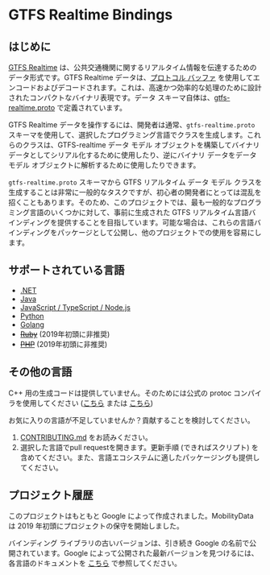 # GTFS Realtime Bindings

## はじめに

[GTFS Realtime](https://github.com/google/transit/tree/master/gtfs-realtime) は、公共交通機関に関するリアルタイム情報を伝達するためのデータ形式です。GTFS Realtime データは、[プロトコル バッファ](https://developers.google.com/protocol-buffers/) を使用してエンコードおよびデコードされます。これは、高速かつ効率的な処理のために設計されたコンパクトなバイナリ表現です。データ スキーマ自体は、[gtfs-realtime.proto](https://github.com/google/transit/blob/master/gtfs-realtime/proto/gtfs-realtime.proto) で定義されています。

GTFS Realtime データを操作するには、開発者は通常、`gtfs-realtime.proto` スキーマを使用して、選択したプログラミング言語でクラスを生成します。これらのクラスは、GTFS-realtime データ モデル オブジェクトを構築してバイナリ データとしてシリアル化するために使用したり、逆にバイナリ データをデータ モデル オブジェクトに解析するために使用したりできます。

`gtfs-realtime.proto` スキーマから GTFS リアルタイム データ モデル クラスを生成することは非常に一般的なタスクですが、初心者の開発者にとっては混乱を招くこともあります。そのため、このプロジェクトでは、最も一般的なプログラミング言語のいくつかに対して、事前に生成された GTFS リアルタイム言語バインディングを提供することを目指しています。可能な場合は、これらの言語バインディングをパッケージとして公開し、他のプロジェクトでの使用を容易にします。

## サポートされている言語

* [.NET](dotnet.md)
* [Java](java.md)
* [JavaScript / TypeScript / Node.js](nodejs.md)
* [Python](python.md)
* [Golang](golang.md)
* ~~[Ruby](ruby.md)~~ (2019年初頭に非推奨)
* ~~[PHP](php.md)~~ (2019年初頭に非推奨)

## その他の言語

C++ 用の生成コードは提供していません。そのためには公式の protoc コンパイラを使用してください ([こちら](https://developers.google.com/protocol-buffers/docs/downloads) または [こちら](https://github.com/google/protobuf))

お気に入りの言語が不足していませんか？貢献することを検討してください。

 1. [CONTRIBUTING.md](https://github.com/MobilityData/gtfs-realtime-bindings/blob/master/CONTRIBUTING.md) をお読みください。
 2. 選択した言語でpull requestを開きます。更新手順 (できればスクリプト) を含めてください。また、言語エコシステムに適したパッケージングも提供してください。

## プロジェクト履歴

このプロジェクトはもともと Google によって作成されました。MobilityData は 2019 年初頭にプロジェクトの保守を開始しました。

バインディング ライブラリの古いバージョンは、引き続き Google の名前で公開されています。Google によって公開された最新バージョンを見つけるには、各言語のドキュメントを [こちら](https://github.com/MobilityData/gtfs-realtime-bindings/tree/final-google-version) で参照してください。
